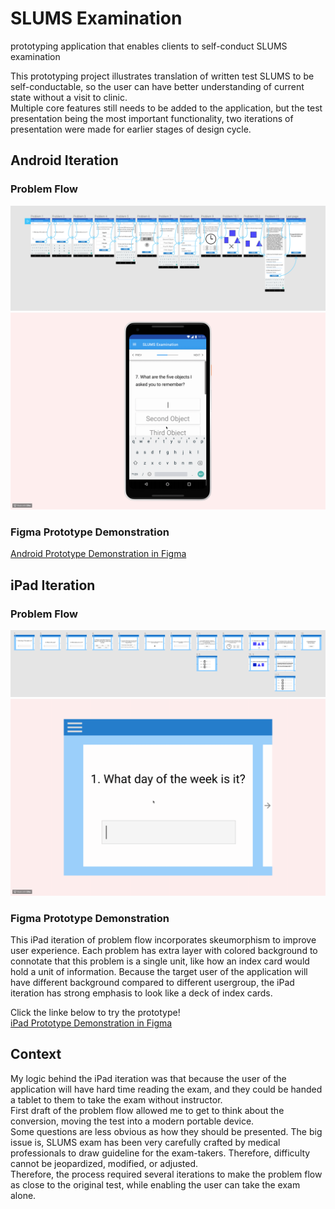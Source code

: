 # SLUMS Examination
prototyping application that enables clients to self-conduct SLUMS examination  
  
This prototyping project illustrates translation of written test SLUMS to be self-conductable, so the user can have better understanding of current state without a visit to clinic.  
Multiple core features still needs to be added to the application, but the test presentation being the most important functionality, two iterations of presentation were made for earlier stages of design cycle.  

  
## Android Iteration  
### Problem Flow
![alt text](images/problem-flow-android-phone.png "problem-flow-android-phone")  
![alt text](images/problem-flow-android-phone.gif "problem-flow-android-phone")  
  
### Figma Prototype Demonstration
[Android Prototype Demonstration in Figma](https://www.figma.com/proto/O2pfv6QMRrd9JZn4cyehOlub/Problem-flow-smart-phone?node-id=5%3A739&scaling=scale-down "Come take a look!")
  
  
## iPad Iteration  
### Problem Flow
![alt text](images/problem-flow-ipad.png "problem-flow-ipad")  
![alt text](images/problem-flow-ipad.gif "problem-flow-ipad")  

### Figma Prototype Demonstration  
This iPad iteration of problem flow incorporates skeumorphism to improve user experience. Each problem has extra layer with colored background to connotate that this problem is a single unit, like how an index card would hold a unit of information. Because the target user of the application will have different background compared to different usergroup, the iPad iteration has strong emphasis to look like a deck of index cards.  

Click the linke below to try the prototype!  
[iPad Prototype Demonstration in Figma](https://www.figma.com/proto/O2pfv6QMRrd9JZn4cyehOlub/Problem-flow?node-id=61%3A847&scaling=min-zoom "Come take a look!")  
  

## Context  
My logic behind the iPad iteration was that because the user of the application will have hard time reading the exam, and they could be handed a tablet to them to take the exam without instructor.  
First draft of the problem flow allowed me to get to think about the conversion, moving the test into a modern portable device.  
Some questions are less obvious as how they should be presented. The big issue is, SLUMS exam has been very carefully crafted by medical professionals to draw guideline for the exam-takers. Therefore, difficulty cannot be jeopardized, modified, or adjusted.  
Therefore, the process required several iterations to make the problem flow as close to the original test, while enabling the user can take the exam alone.
